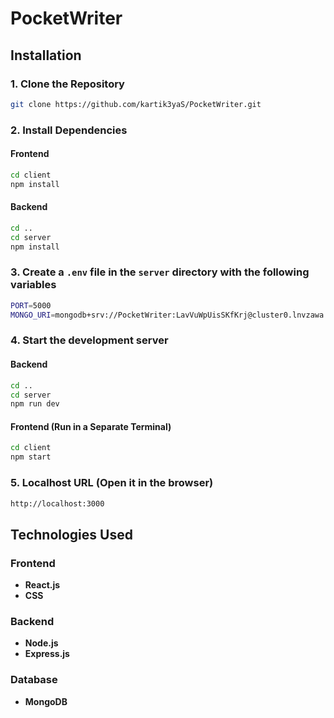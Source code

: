 # PocketWriter

## Installation

### 1. Clone the Repository

```bash
git clone https://github.com/kartik3yaS/PocketWriter.git
```

### 2. Install Dependencies

#### Frontend

```bash
cd client
npm install
```

#### Backend

```bash
cd ..
cd server
npm install
```

### 3. Create a `.env` file in the `server` directory with the following variables

```bash
PORT=5000
MONGO_URI=mongodb+srv://PocketWriter:LavVuWpUisSKfKrj@cluster0.lnvzawa.mongodb.net/pocket_writer?retryWrites=true&w=majority&appName=Cluster0
```

### 4. Start the development server

#### Backend

```bash
cd ..
cd server
npm run dev
```

#### Frontend (Run in a Separate Terminal)

```bash
cd client
npm start
```

### 5. Localhost URL (Open it in the browser)

```bash
http://localhost:3000
```

## Technologies Used

### Frontend
- **React.js**
- **CSS**

### Backend
- **Node.js**
- **Express.js**

### Database
- **MongoDB**
